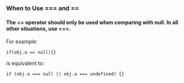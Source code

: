 ### When to Use === and ==

#### The == operator should only be used when comparing with null. In all other situations, use ===.

For example:



```
if(obj.a == null){}

```
is equivalent to:

```
if (obj.a === null || obj.a === undefined) {}

```
